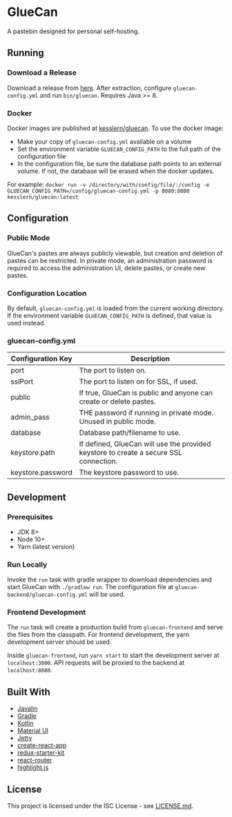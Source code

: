 # GlueCan

A pastebin designed for personal self-hosting.

## Running

### Download a Release

Download a release from [here](https://github.com/kesslern/gluecan/releases). After extraction, configure `gluecan-config.yml` and run `bin/gluecan`. Requires Java >= 8.

### Docker

Docker images are published at [kesslern/gluecan](https://cloud.docker.com/repository/docker/kesslern/gluecan). To use the docker image:

- Make your copy of `gluecan-config.yml` available on a volume
- Set the environment variable `GLUECAN_CONFIG_PATH` to the full path of the configuration file
- In the configuration file, be sure the database path points to an external volume. If not, the database will be erased when the docker updates.

For example: `docker run -v /directory/with/config/file/:/config -e GLUECAN_CONFIG_PATH=/config/gluecan-config.yml -p 8080:8080 kesslern/gluecan:latest`

## Configuration

### Public Mode

GlueCan's pastes are always publicly viewable, but creation and deletion of pastes can be restricted. In private mode, an administration password is required to access the administration UI, delete pastes, or create new pastes.

### Configuration Location

By default, `gluecan-config.yml` is loaded from the current working directory. If the environment variable `GLUECAN_CONFIG_PATH` is defined, that value is used instead.

### gluecan-config.yml

| Configuration Key | Description                                                                           |
| ----------------- | ------------------------------------------------------------------------------------- |
| port              | The port to listen on.                                                                |
| sslPort           | The port to listen on for SSL, if used.                                               |
| public            | If true, GlueCan is public and anyone can create or delete pastes.                    |
| admin_pass        | THE password if running in private mode. Unused in public mode.                       |
| database          | Database path/filename to use.                                                        |
| keystore.path     | If defined, GlueCan will use the provided keystore to create a secure SSL connection. |
| keystore.password | The keystore password to use.                                                         |

## Development

### Prerequisites

- JDK 8+
- Node 10+
- Yarn (latest version)

### Run Locally

Invoke the `run` task with gradle wrapper to download dependencies and start GlueCan with `./gradlew run`. The configuration file at `gluecan-backend/gluecan-config.yml` will be used.

### Frontend Development

The `run` task will create a production build from `gluecan-frontend` and serve the files from the classpath. For frontend development, the yarn development server should be used.

Inside `gluecan-frontend`, run `yarn start` to start the development server at `localhost:3000`. API requests will be proxied to the backend at `localhost:8080`.

## Built With

- [Javalin](https://javalin.io/)
- [Gradle](https://gradle.org/)
- [Kotlin](https://kotlinlang.org/)
- [Material UI](https://material-ui.com/)
- [Jetty](https://www.eclipse.org/jetty/)
- [create-react-app](https://github.com/facebook/create-react-app)
- [redux-starter-kit](https://redux-starter-kit.js.org/)
- [react-router](https://reacttraining.com/react-router/)
- [highlight.js](https://highlightjs.org/)

## License

This project is licensed under the ISC License - see [LICENSE.md](LICENSE.md).

